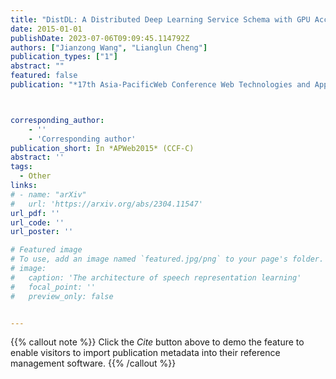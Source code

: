 ```yaml
---
title: "DistDL: A Distributed Deep Learning Service Schema with GPU Accelerating"
date: 2015-01-01
publishDate: 2023-07-06T09:09:45.114792Z
authors: ["Jianzong Wang", "Lianglun Cheng"]
publication_types: ["1"]
abstract: ""
featured: false
publication: "*17th Asia-PacificWeb Conference Web Technologies and Applications*"



corresponding_author:
    - ''
    - 'Corresponding author'
publication_short: In *APWeb2015* (CCF-C)
abstract: ''
tags:
  - Other
links:
# - name: "arXiv"
#   url: 'https://arxiv.org/abs/2304.11547'
url_pdf: ''
url_code: ''
url_poster: ''

# Featured image
# To use, add an image named `featured.jpg/png` to your page's folder.
# image:
#   caption: 'The architecture of speech representation learning'
#   focal_point: ''
#   preview_only: false


---
```


{{% callout note %}}
Click the _Cite_ button above to demo the feature to enable visitors to import publication metadata into their reference management software.
{{% /callout %}}



